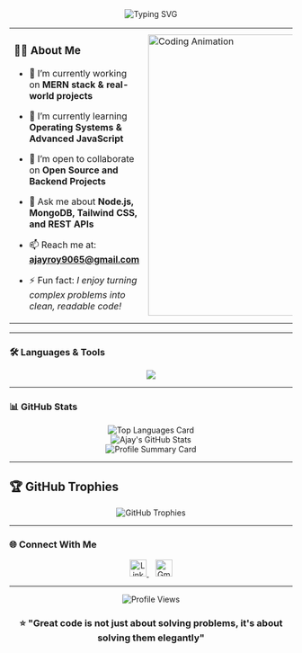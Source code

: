 <div align="center">
  <img src="https://readme-typing-svg.herokuapp.com?font=Fira+Code&size=32&duration=2800&pause=2000&color=A855F7&center=true&vCenter=true&width=940&lines=Hey+there!+I'm+Ajay+Kumar+Ray+%F0%9F%91%8B;Full+Stack+Developer+%7C+Backend+Enthusiast;Building+Digital+Solutions+with+MERN+Stack" alt="Typing SVG" />
</div>

<table>
  <tr>
    <td>
      
### 👨‍💻 About Me

- 🔭 I’m currently working on **MERN stack & real-world projects**
- 🌱 I’m currently learning **Operating Systems & Advanced JavaScript**
- 🤝 I’m open to collaborate on **Open Source and Backend Projects**
- 💬 Ask me about **Node.js, MongoDB, Tailwind CSS, and REST APIs**
- 📫 Reach me at: **ajayroy9065@gmail.com**
- ⚡ Fun fact: *I enjoy turning complex problems into clean, readable code!*

   </td>
   <td>
     <img src="https://user-images.githubusercontent.com/74038190/229223263-cf2e4b07-2615-4f87-9c38-e37600f8381a.gif" width="500" alt="Coding Animation"/>
   </td>
  </tr>
</table>

---

### 🛠️ Languages & Tools

<p align="center">
  <img src="https://skillicons.dev/icons?i=html,css,js,react,nodejs,express,mongodb,tailwind,bootstrap,git,github,linux,vscode,postman" />
</p>

---

### 📊 GitHub Stats

<p align="center">
  <img src="https://github-readme-stats.vercel.app/api/top-langs/?username=ajay-so&layout=compact&theme=tokyonight" alt="Top Languages Card" />
  <br/>
  <img src="https://github-readme-stats.vercel.app/api?username=ajay-so&show_icons=true&theme=tokyonight" alt="Ajay's GitHub Stats" />
  <br/>
  <img src="https://github-profile-summary-cards.vercel.app/api/cards/profile-details?username=ajay-so&theme=tokyonight" alt="Profile Summary Card" />
</p>

---

## 🏆 GitHub Trophies

<div align="center">
  <img src="https://github-profile-trophy.vercel.app/?username=ajay-so&theme=radical&no-frame=false&no-bg=false&margin-w=4" alt="GitHub Trophies"/>
</div>

---

### 🌐 Connect With Me

<p align="center">
  <a href="https://www.linkedin.com/in/dev-ajay-kumar" target="_blank">
    <img src="https://cdn-icons-png.flaticon.com/512/174/174857.png" width="30" alt="LinkedIn" />
  </a>
  &nbsp;&nbsp;
  <a href="mailto:ajayroy9065@gmail.com" target="_blank">
    <img src="https://cdn-icons-png.flaticon.com/512/732/732200.png" width="30" alt="Gmail" />
  </a>
</p>

---

<div align="center">
  <img src="https://komarev.com/ghpvc/?username=ajay-so&label=Profile%20Views&color=0e75b6&style=flat" alt="Profile Views" />
  
  ### ⭐ "Great code is not just about solving problems, it's about solving them elegantly"
</div>
